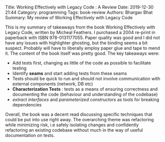 Title: Working Effectively with Legacy Code : A Review
Date: 2019-12-30 21:44
Category: programming
Tags: book-review
Authors: Bhargav Bhat
Summary: My review of Working Effectively with Legacy Code

This is my summary of takeaways from the book Working Effectively with Legacy Code, written by Micheal Feathers. I purchased a 2004 re-print in paperback with ISBN 978-0131177055. Paper quality was good and I did not have any issues with highlighter ghosting, but the binding seems a bit suspect. Probably will have to liberally employ paper glue and tape to mend it. The content of the book itself was pretty good. The key takeaways were:


- Add tests first, changing as little of the code as possible to facilitate testing
- Identify **seams** and start adding tests from these seams
- Tests should be quick to run and should not involve communication with external components (network, DB etc)
- **Characterization Tests** : tests as a means of ensuring correctness and documenting the code (behaviour and understanding of the codebase)
- _extract interfaces_ and _parameterized constructors_ as tools for breaking dependencies

Overall, the book was a decent read discussing specific techniques that could be put into use right away. The overarching theme was refactoring while minimizing risk, i.e safely isolating changes and confidently refactoring an existing codebase without much in the way of useful documentation on tests.
